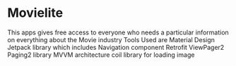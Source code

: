 # Movielite
This apps gives free access to everyone who needs a particular information on everything about the Movie industry
Tools Used are
Material Design
Jetpack library which includes
Navigation component
Retrofit
ViewPager2
Paging2 library
MVVM architecture
coil library for loading image
